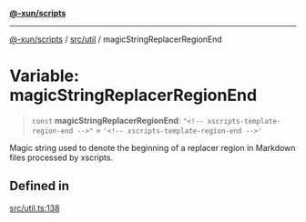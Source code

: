 [**@-xun/scripts**](../../../README.md)

***

[@-xun/scripts](../../../README.md) / [src/util](../README.md) / magicStringReplacerRegionEnd

# Variable: magicStringReplacerRegionEnd

> `const` **magicStringReplacerRegionEnd**: `"<!-- xscripts-template-region-end -->"` = `'<!-- xscripts-template-region-end -->'`

Magic string used to denote the beginning of a replacer region in Markdown
files processed by xscripts.

## Defined in

[src/util.ts:138](https://github.com/Xunnamius/xscripts/blob/08b8dd169c5f24bef791b640ada35bc11e6e6e8e/src/util.ts#L138)
